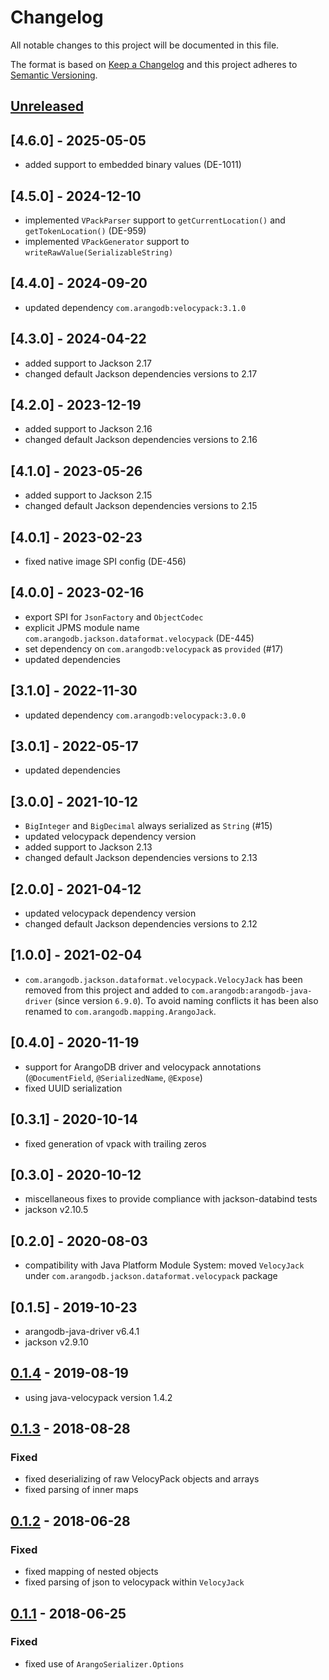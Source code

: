 # Changelog

All notable changes to this project will be documented in this file.

The format is based on [Keep a Changelog](http://keepachangelog.com/en/1.0.0/) and this project adheres to [Semantic Versioning](http://semver.org/spec/v2.0.0.html).

## [Unreleased]

## [4.6.0] - 2025-05-05

- added support to embedded binary values (DE-1011)

## [4.5.0] - 2024-12-10

- implemented `VPackParser` support to `getCurrentLocation()` and `getTokenLocation()` (DE-959)
- implemented `VPackGenerator` support to `writeRawValue(SerializableString)`

## [4.4.0] - 2024-09-20

- updated dependency `com.arangodb:velocypack:3.1.0`

## [4.3.0] - 2024-04-22

- added support to Jackson 2.17
- changed default Jackson dependencies versions to 2.17

## [4.2.0] - 2023-12-19

- added support to Jackson 2.16
- changed default Jackson dependencies versions to 2.16

## [4.1.0] - 2023-05-26

- added support to Jackson 2.15
- changed default Jackson dependencies versions to 2.15

## [4.0.1] - 2023-02-23

- fixed native image SPI config (DE-456)

## [4.0.0] - 2023-02-16

- export SPI for `JsonFactory` and `ObjectCodec`
- explicit JPMS module name `com.arangodb.jackson.dataformat.velocypack` (DE-445)
- set dependency on `com.arangodb:velocypack` as `provided` (#17)
- updated dependencies

## [3.1.0] - 2022-11-30

- updated dependency `com.arangodb:velocypack:3.0.0`

## [3.0.1] - 2022-05-17

- updated dependencies

## [3.0.0] - 2021-10-12

- `BigInteger` and `BigDecimal` always serialized as `String` (#15)
- updated velocypack dependency version
- added support to Jackson 2.13
- changed default Jackson dependencies versions to 2.13

## [2.0.0] - 2021-04-12

- updated velocypack dependency version
- changed default Jackson dependencies versions to 2.12

## [1.0.0] - 2021-02-04

- `com.arangodb.jackson.dataformat.velocypack.VelocyJack` has been removed from this project and added to 
`com.arangodb:arangodb-java-driver` (since version `6.9.0`). To avoid naming conflicts it has been also renamed to 
`com.arangodb.mapping.ArangoJack`.

## [0.4.0] - 2020-11-19

- support for ArangoDB driver and velocypack annotations (`@DocumentField`, `@SerializedName`, `@Expose`)
- fixed UUID serialization

## [0.3.1] - 2020-10-14

- fixed generation of vpack with trailing zeros

## [0.3.0] - 2020-10-12

- miscellaneous fixes to provide compliance with jackson-databind tests 
- jackson v2.10.5

## [0.2.0] - 2020-08-03

- compatibility with Java Platform Module System: moved `VelocyJack` under `com.arangodb.jackson.dataformat.velocypack` package

## [0.1.5] - 2019-10-23

- arangodb-java-driver v6.4.1
- jackson v2.9.10

## [0.1.4] - 2019-08-19

- using java-velocypack version 1.4.2

## [0.1.3] - 2018-08-28

### Fixed

- fixed deserializing of raw VelocyPack objects and arrays
- fixed parsing of inner maps

## [0.1.2] - 2018-06-28

### Fixed

- fixed mapping of nested objects
- fixed parsing of json to velocypack within `VelocyJack`

## [0.1.1] - 2018-06-25

### Fixed

- fixed use of `ArangoSerializer.Options`

[unreleased]: https://github.com/arangodb/jackson-dataformat-velocypack/compare/0.1.4...HEAD
[0.1.4]: https://github.com/arangodb/jackson-dataformat-velocypack/compare/0.1.3...0.1.4
[0.1.3]: https://github.com/arangodb/jackson-dataformat-velocypack/compare/0.1.2...0.1.3
[0.1.2]: https://github.com/arangodb/jackson-dataformat-velocypack/compare/0.1.1...0.1.2
[0.1.1]: https://github.com/arangodb/jackson-dataformat-velocypack/compare/0.1.0...0.1.1
